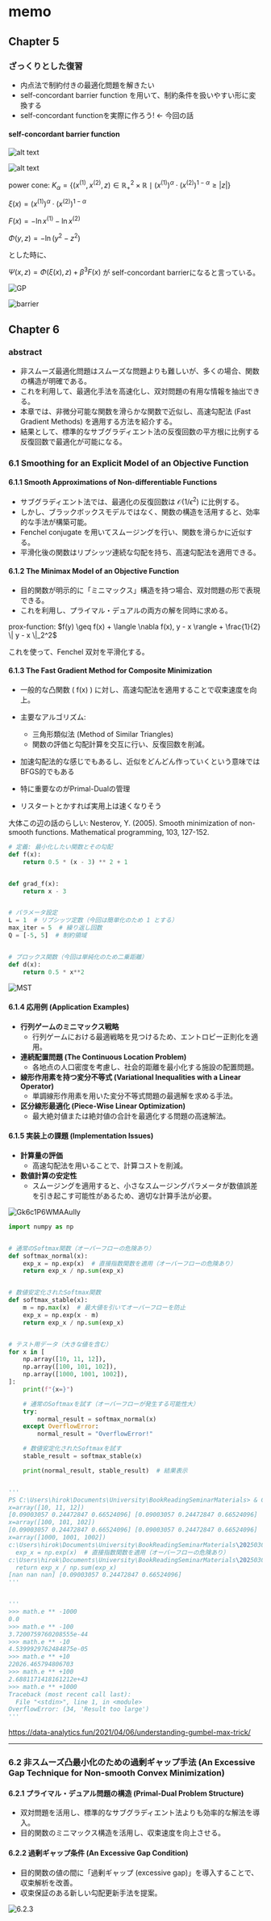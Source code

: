 # memo

## Chapter 5

### ざっくりとした復習

- 内点法で制約付きの最適化問題を解きたい
- self-concordant barrier function を用いて、制約条件を扱いやすい形に変換する
- self-concordant functionを実際に作ろう! ← 今回の話

#### self-concordant barrier function

![alt text](image-1.png)

![alt text](image.png)

power cone:
$K_\alpha = \left \lbrace (x^{(1)}, x^{(2)}, z) \in \mathbb{R}_+^2 \times \mathbb{R} \mid (x^{(1)})^\alpha \cdot (x^{(2)})^{1-\alpha} \geq \lvert z \rvert \right \rbrace$

$\xi(x) = (x^{(1)})^\alpha \cdot (x^{(2)})^{1-\alpha}$

$F(x)=-\ln{x^{(1)}}-\ln{x^{(2)}}$

$\Phi(y,z) = -\ln{(y^2-z^2)}$

とした時に、

$\Psi(x,z) = \Phi(\xi(x),z) + \beta^3 F(x)$ が  self-concordant barrierになると言っている。

![GP](GP.png)

![barrier](barrier.png)

## Chapter 6

### abstract

- 非スムーズ最適化問題はスムーズな問題よりも難しいが、多くの場合、関数の構造が明確である。
- これを利用して、最適化手法を高速化し、双対問題の有用な情報を抽出できる。
- 本章では、非微分可能な関数を滑らかな関数で近似し、高速勾配法 (Fast Gradient Methods) を適用する方法を紹介する。
- 結果として、標準的なサブグラディエント法の反復回数の平方根に比例する反復回数で最適化が可能になる。

### 6.1 Smoothing for an Explicit Model of an Objective Function

#### 6.1.1 Smooth Approximations of Non-differentiable Functions

- サブグラディエント法では、最適化の反復回数は $\mathcal{O}(1/\epsilon^2)$ に比例する。
- しかし、ブラックボックスモデルではなく、関数の構造を活用すると、効率的な手法が構築可能。
- Fenchel conjugate を用いてスムージングを行い、関数を滑らかに近似する。
- 平滑化後の関数はリプシッツ連続な勾配を持ち、高速勾配法を適用できる。

#### 6.1.2 The Minimax Model of an Objective Function

- 目的関数が明示的に「ミニマックス」構造を持つ場合、双対問題の形で表現できる。
- これを利用し、プライマル・デュアルの両方の解を同時に求める。

prox-function: $f(y) \geq f(x) + \langle \nabla f(x), y - x \rangle + \frac{1}{2} \| y - x \|_2^2$

これを使って、Fenchel 双対を平滑化する。

#### **6.1.3 The Fast Gradient Method for Composite Minimization**

- 一般的な凸関数 \( f(x) \) に対し、高速勾配法を適用することで収束速度を向上。
- 主要なアルゴリズム:
  - 三角形類似法 (Method of Similar Triangles)
  - 関数の評価と勾配計算を交互に行い、反復回数を削減。

- 加速勾配法的な感じでもあるし、近似をどんどん作っていくという意味ではBFGS的でもある
- 特に重要なのがPrimal-Dualの管理
- リスタートとかすれば実用上は速くなりそう

大体この辺の話のらしい:
Nesterov, Y. (2005). Smooth minimization of non-smooth functions. Mathematical programming, 103, 127-152.

```Python
# 定義: 最小化したい関数とその勾配
def f(x):
    return 0.5 * (x - 3) ** 2 + 1


def grad_f(x):
    return x - 3


# パラメータ設定
L = 1  # リプシッツ定数（今回は簡単化のため 1 とする）
max_iter = 5  # 繰り返し回数
Q = [-5, 5]  # 制約領域


# プロックス関数（今回は単純化のため二乗距離）
def d(x):
    return 0.5 * x**2
```

![MST](MST.png)

#### **6.1.4 応用例 (Application Examples)**

- **行列ゲームのミニマックス戦略**
  - 行列ゲームにおける最適戦略を見つけるため、エントロピー正則化を適用。
- **連続配置問題 (The Continuous Location Problem)**
  - 各地点の人口密度を考慮し、社会的距離を最小化する施設の配置問題。
- **線形作用素を持つ変分不等式 (Variational Inequalities with a Linear Operator)**
  - 単調線形作用素を用いた変分不等式問題の最適解を求める手法。
- **区分線形最適化 (Piece-Wise Linear Optimization)**
  - 最大絶対値または絶対値の合計を最適化する問題の高速解法。

#### **6.1.5 実装上の課題 (Implementation Issues)**

- **計算量の評価**
  - 高速勾配法を用いることで、計算コストを削減。
- **数値計算の安定性**
  - スムージングを適用すると、小さなスムージングパラメータが数値誤差を引き起こす可能性があるため、適切な計算手法が必要。

![Gk6c1P6WMAAuIly](Gk6c1P6WMAAuIly.jpg)

```Python
import numpy as np


# 通常のSoftmax関数（オーバーフローの危険あり）
def softmax_normal(x):
    exp_x = np.exp(x)  # 直接指数関数を適用（オーバーフローの危険あり）
    return exp_x / np.sum(exp_x)


# 数値安定化されたSoftmax関数
def softmax_stable(x):
    m = np.max(x)  # 最大値を引いてオーバーフローを防止
    exp_x = np.exp(x - m)
    return exp_x / np.sum(exp_x)


# テスト用データ（大きな値を含む）
for x in [
    np.array([10, 11, 12]),
    np.array([100, 101, 102]),
    np.array([1000, 1001, 1002]),
]:
    print(f"{x=}")

    # 通常のSoftmaxを試す（オーバーフローが発生する可能性大）
    try:
        normal_result = softmax_normal(x)
    except OverflowError:
        normal_result = "OverflowError!"

    # 数値安定化されたSoftmaxを試す
    stable_result = softmax_stable(x)

    print(normal_result, stable_result)  # 結果表示


'''
PS C:\Users\hirok\Documents\University\BookReadingSeminarMaterials> & C:/Users/hirok/anaconda3/python.exe c:/Users/hirok/Documents/University/BookReadingSeminarMaterials/20250303/softmax.py
x=array([10, 11, 12])
[0.09003057 0.24472847 0.66524096] [0.09003057 0.24472847 0.66524096]
x=array([100, 101, 102])
[0.09003057 0.24472847 0.66524096] [0.09003057 0.24472847 0.66524096]
x=array([1000, 1001, 1002])
c:\Users\hirok\Documents\University\BookReadingSeminarMaterials\20250303\softmax.py:6: RuntimeWarning: overflow encountered in exp
  exp_x = np.exp(x)  # 直接指数関数を適用（オーバーフローの危険あり）
c:\Users\hirok\Documents\University\BookReadingSeminarMaterials\20250303\softmax.py:7: RuntimeWarning: invalid value encountered in divide
  return exp_x / np.sum(exp_x)
[nan nan nan] [0.09003057 0.24472847 0.66524096]
'''


'''
>>> math.e ** -1000
0.0
>>> math.e ** -100
3.7200759760208555e-44
>>> math.e ** -10
4.5399929762484875e-05
>>> math.e ** +10
22026.465794806703
>>> math.e ** +100
2.6881171418161212e+43
>>> math.e ** +1000
Traceback (most recent call last):
  File "<stdin>", line 1, in <module>
OverflowError: (34, 'Result too large')
'''
```

https://data-analytics.fun/2021/04/06/understanding-gumbel-max-trick/

---

### **6.2 非スムーズ凸最小化のための過剰ギャップ手法 (An Excessive Gap Technique for Non-smooth Convex Minimization)**

#### **6.2.1 プライマル・デュアル問題の構造 (Primal-Dual Problem Structure)**

- 双対問題を活用し、標準的なサブグラディエント法よりも効率的な解法を導入。
- 目的関数のミニマックス構造を活用し、収束速度を向上させる。

#### **6.2.2 過剰ギャップ条件 (An Excessive Gap Condition)**

- 目的関数の値の間に「過剰ギャップ (excessive gap)」を導入することで、収束解析を改善。
- 収束保証のある新しい勾配更新手法を提案。

![6.2.3](6.2.3.png)
